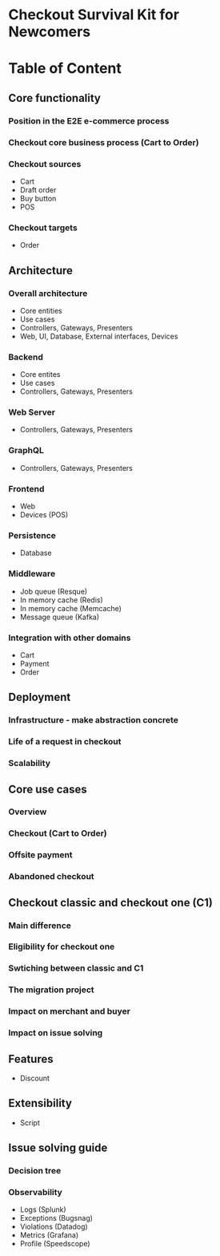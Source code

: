 # Checkout Survival Kit for Newcomers

# Table of Content

## Core functionality
### Position in the E2E e-commerce process
### Checkout core business process (Cart to Order)
### Checkout sources
- Cart
- Draft order
- Buy button
- POS
### Checkout targets
- Order

## Architecture
### Overall architecture
- Core entities
- Use cases
- Controllers, Gateways, Presenters
- Web, UI, Database, External interfaces, Devices
### Backend
- Core entites
- Use cases
- Controllers, Gateways, Presenters
### Web Server
- Controllers, Gateways, Presenters
### GraphQL
- Controllers, Gateways, Presenters
### Frontend
- Web 
- Devices (POS)
### Persistence
- Database
### Middleware
- Job queue (Resque)
- In memory cache (Redis)
- In memory cache (Memcache)
- Message queue (Kafka)
### Integration with other domains
- Cart
- Payment
- Order

## Deployment
### Infrastructure - make abstraction concrete
### Life of a request in checkout 
### Scalability

## Core use cases
### Overview
### Checkout (Cart to Order)
### Offsite payment
### Abandoned checkout

## Checkout classic and checkout one (C1)
### Main difference
### Eligibility for checkout one
### Swtiching between classic and C1
### The migration project
### Impact on merchant and buyer
### Impact on issue solving

## Features
- Discount

## Extensibility
- Script

## Issue solving guide
### Decision tree
### Observability
- Logs (Splunk)
- Exceptions (Bugsnag)
- Violations (Datadog)
- Metrics (Grafana)
- Profile (Speedscope)


